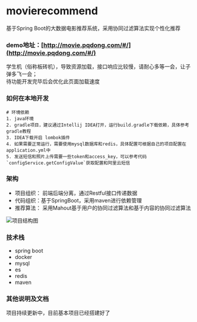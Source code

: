 # movierecommend
基于Spring Boot的大数据电影推荐系统，采用协同过滤算法实现个性化推荐    

### demo地址：[http://movie.pqdong.com/#/](http://movie.pqdong.com/#/)
学生机（俗称板砖机），导致资源加载，接口响应比较慢，请耐心多等一会，让子弹多飞一会；    
待功能开发完毕后会优化此页面加载速度  

### 如何在本地开发
```
# 环境依赖
1. java环境
2. gradle项目，建议通过Intellij IDEA打开，运行build.gradle下载依赖，具体参考gradle教程
3. IDEA下载开启 lombok插件
4. 如果需要正常运行，需要使用mysql数据库和redis，具体配置可根据自己的项目配置在application.yml中
5. 发送短信和照片上传需要一些token和access_key，可以参考代码`configService.getConfigValue`获取配置和阿里云短信
```


### 架构
- 项目组织： 前端后端分离，通过Restful接口传递数据
- 代码组织：基于SpringBoot，采用maven进行依赖管理
- 推荐算法： 采用Mahout基于用户的协同过滤算法和基于内容的协同过滤算法  

![项目结构图](http://ydschool-online.nos.netease.com/1582746970143Snipaste_2020-02-26_22-19-39.png)

### 技术栈
* spring boot
* docker
* mysql
* es
* redis
* maven

### 其他说明及文档
项目持续更新中，目前基本项目已经搭建好了




